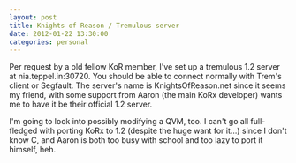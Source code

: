 ```yaml
---
layout: post
title: Knights of Reason / Tremulous server
date: 2012-01-22 13:30:00
categories: personal
---
```

Per request by a old fellow KoR member, I've set up a tremulous 1.2 server at
nia.teppel.in:30720. You should be able to connect normally with Trem's client 
or Segfault. The server's name is KnightsOfReason.net since it seems my friend, 
with some support from Aaron (the main KoRx developer) wants me to have it be 
their official 1.2 server.

I'm going to look into possibly modifying a QVM, too. I can't go all 
full-fledged with porting KoRx to 1.2 (despite the huge want for it...) since I 
don't know C, and Aaron is both too busy with school and too lazy to port it 
himself, heh.
